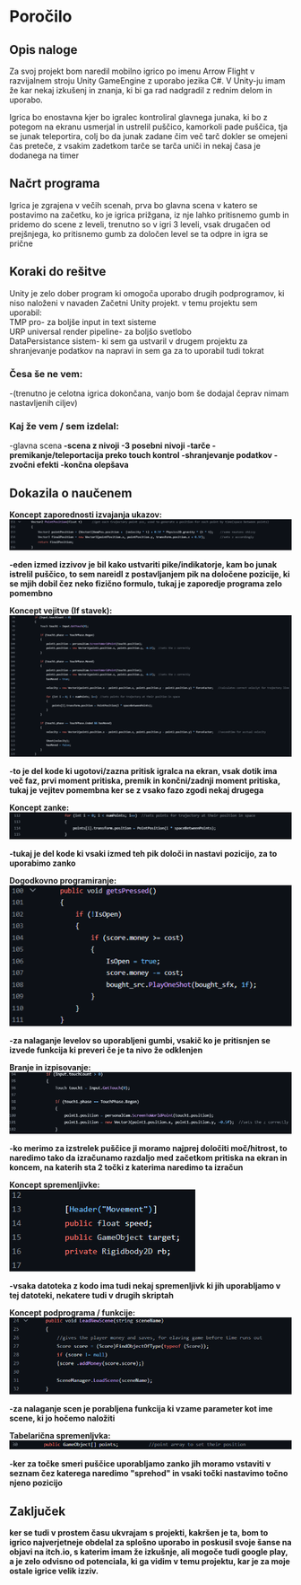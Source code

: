 # Poročilo
## Opis naloge

Za svoj projekt bom naredil mobilno igrico po imenu Arrow Flight v razvijalnem stroju Unity GameEngine z uporabo jezika C#. V Unity-ju imam že kar nekaj izkušenj in znanja, ki bi ga rad nadgradil z rednim delom in uporabo.

Igrica bo enostavna kjer bo igralec kontroliral glavnega junaka, ki bo z potegom na ekranu usmerjal in ustrelil puščico, kamorkoli pade puščica, tja se junak teleportira, colj bo da junak zadane čim več tarč dokler se omejeni čas preteče, z vsakim zadetkom tarče se tarča uniči in nekaj časa je dodanega na timer

## Načrt programa

Igrica je zgrajena v večih scenah, prva bo glavna scena v katero se postavimo na začetku, ko je igrica prižgana, iz nje lahko pritisnemo gumb in pridemo do scene z leveli, trenutno so v igri 3 leveli, vsak drugačen od prejšnjega, ko pritisnemo gumb za določen level se ta odpre in igra se prične

## Koraki do rešitve <br>
Unity je zelo dober program ki omogoča uporabo drugih podprogramov, ki niso naloženi v navaden Začetni Unity projekt. v temu projektu sem uporabil: <br>
TMP pro- za boljše input in text sisteme <br>
URP universal render pipeline- za boljšo svetlobo <br>
DataPersistance sistem- ki sem ga ustvaril v drugem projektu za shranjevanje podatkov na napravi in sem ga za to uporabil tudi tokrat <br>

### Česa še ne vem: <br>
-(trenutno je celotna igrica dokončana, vanjo bom še dodajal čeprav nimam nastavljenih ciljev)


### Kaj že vem / sem izdelal: <br>
-glavna scena<b>
-scena z nivoji<b>
-3 posebni nivoji<b>
-tarče<b>
-premikanje/teleportacija preko touch kontrol<b>
-shranjevanje podatkov<b>
-zvočni efekti<b>
-končna olepšava<b>

## Dokazila o naučenem

Koncept zaporednosti izvajanja ukazov: <br>
![](Slike%20v%20PNG/zaporedje.png)

  -eden izmed izzivov je bil kako ustvariti pike/indikatorje, kam bo junak istrelil puščico, to sem nareidl z postavljanjem pik na določene pozicije, ki se mjih dobil čez neko fizično formulo, tukaj je zaporedje programa zelo pomembno

Koncept vejitve (If stavek): <br>
![](Slike%20v%20PNG/vejitev.png)

  -to je del kode ki ugotovi/zazna pritisk igralca na ekran, vsak dotik ima več faz, prvi moment pritiska, premik in končni/zadnji moment pritiska, tukaj je vejitev pomembna ker se z vsako fazo zgodi nekaj drugega

Koncept zanke: <br>
![](Slike%20v%20PNG/zanka.png)

  -tukaj je del kode ki vsaki izmed teh pik določi in nastavi pozicijo, za to uporabimo zanko

Dogodkovno programiranje: <br>
![](Slike%20v%20PNG/dogodkovnoprogramiranje.png)

  -za nalaganje levelov so uporabljeni gumbi, vsakič ko je pritisnjen se izvede funkcija ki preveri če je ta nivo že odklenjen

Branje in izpisovanje: <br>
![](Slike%20v%20PNG/branjeinizpisovanje.png)

  -ko merimo za izstrelek puščice ji moramo najprej določiti moč/hitrost, to naredimo tako da izračunamo razdaljo med začetkom pritiska na ekran in koncem, na katerih sta 2 točki z katerima naredimo ta izračun

Koncept spremenljivke: <br>
![](Slike%20v%20PNG/spremenljivka.png)

  -vsaka datoteka z kodo ima tudi nekaj spremenljivk ki jih uporabljamo v tej datoteki, nekatere tudi v drugih skriptah

Koncept podprograma / funkcije: <br>
![](Slike%20v%20PNG/funkcija.png)

  -za nalaganje scen je porabljena funkcija ki vzame parameter kot ime scene, ki jo hočemo naložiti

Tabelarična spremenljvka: <br>
![](Slike%20v%20PNG/seznam.png)

  -ker za točke smeri puščice uporabljamo zanko jih moramo vstaviti v seznam čez katerega naredimo "sprehod" in vsaki točki nastavimo točno njeno pozicijo


## Zaključek

ker se tudi v prostem času ukvrajam s projekti, kakršen je ta, bom to igrico najverjetneje obdelal za splošno uporabo in poskusil svoje šanse na objavi na itch.io, s katerim imam že izkušnje, ali mogoče tudi google play, a je zelo odvisno od potenciala, ki ga vidim v temu projektu, kar je za moje ostale igrice velik izziv.
